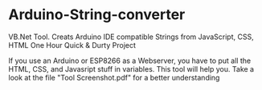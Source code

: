 # Arduino-String-converter
VB.Net Tool. Creats Arduino IDE compatible Strings from JavaScript, CSS, HTML
One Hour Quick & Durty Project

If you use an Arduino or ESP8266 as a Webserver, you have to put all the HTML, CSS, and Javasript stuff in variables. 
This tool will help you.
Take a look at the file "Tool Screenshot.pdf" for a better understanding
